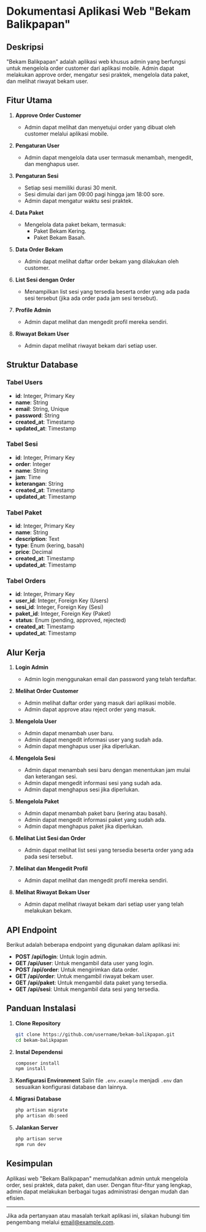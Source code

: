 # Dokumentasi Aplikasi Web "Bekam Balikpapan"

## Deskripsi

"Bekam Balikpapan" adalah aplikasi web khusus admin yang berfungsi untuk mengelola order customer dari aplikasi mobile. Admin dapat melakukan approve order, mengatur sesi praktek, mengelola data paket, dan melihat riwayat bekam user.

## Fitur Utama

1. **Approve Order Customer**

   - Admin dapat melihat dan menyetujui order yang dibuat oleh customer melalui aplikasi mobile.

2. **Pengaturan User**

   - Admin dapat mengelola data user termasuk menambah, mengedit, dan menghapus user.

3. **Pengaturan Sesi**

   - Setiap sesi memiliki durasi 30 menit.
   - Sesi dimulai dari jam 09:00 pagi hingga jam 18:00 sore.
   - Admin dapat mengatur waktu sesi praktek.

4. **Data Paket**

   - Mengelola data paket bekam, termasuk:
     - Paket Bekam Kering.
     - Paket Bekam Basah.

5. **Data Order Bekam**

   - Admin dapat melihat daftar order bekam yang dilakukan oleh customer.

6. **List Sesi dengan Order**

   - Menampilkan list sesi yang tersedia beserta order yang ada pada sesi tersebut (jika ada order pada jam sesi tersebut).

7. **Profile Admin**

   - Admin dapat melihat dan mengedit profil mereka sendiri.

8. **Riwayat Bekam User**
   - Admin dapat melihat riwayat bekam dari setiap user.

## Struktur Database

### Tabel Users

- **id**: Integer, Primary Key
- **name**: String
- **email**: String, Unique
- **password**: String
- **created_at**: Timestamp
- **updated_at**: Timestamp

### Tabel Sesi

- **id**: Integer, Primary Key
- **order**: Integer
- **name**: String
- **jam**: Time
- **keterangan**: String
- **created_at**: Timestamp
- **updated_at**: Timestamp

### Tabel Paket

- **id**: Integer, Primary Key
- **name**: String
- **description**: Text
- **type**: Enum (kering, basah)
- **price**: Decimal
- **created_at**: Timestamp
- **updated_at**: Timestamp

### Tabel Orders

- **id**: Integer, Primary Key
- **user_id**: Integer, Foreign Key (Users)
- **sesi_id**: Integer, Foreign Key (Sesi)
- **paket_id**: Integer, Foreign Key (Paket)
- **status**: Enum (pending, approved, rejected)
- **created_at**: Timestamp
- **updated_at**: Timestamp

## Alur Kerja

1. **Login Admin**

   - Admin login menggunakan email dan password yang telah terdaftar.

2. **Melihat Order Customer**

   - Admin melihat daftar order yang masuk dari aplikasi mobile.
   - Admin dapat approve atau reject order yang masuk.

3. **Mengelola User**

   - Admin dapat menambah user baru.
   - Admin dapat mengedit informasi user yang sudah ada.
   - Admin dapat menghapus user jika diperlukan.

4. **Mengelola Sesi**

   - Admin dapat menambah sesi baru dengan menentukan jam mulai dan keterangan sesi.
   - Admin dapat mengedit informasi sesi yang sudah ada.
   - Admin dapat menghapus sesi jika diperlukan.

5. **Mengelola Paket**

   - Admin dapat menambah paket baru (kering atau basah).
   - Admin dapat mengedit informasi paket yang sudah ada.
   - Admin dapat menghapus paket jika diperlukan.

6. **Melihat List Sesi dan Order**

   - Admin dapat melihat list sesi yang tersedia beserta order yang ada pada sesi tersebut.

7. **Melihat dan Mengedit Profil**

   - Admin dapat melihat dan mengedit profil mereka sendiri.

8. **Melihat Riwayat Bekam User**
   - Admin dapat melihat riwayat bekam dari setiap user yang telah melakukan bekam.

## API Endpoint

Berikut adalah beberapa endpoint yang digunakan dalam aplikasi ini:

- **POST /api/login**: Untuk login admin.
- **GET /api/user**: Untuk mengambil data user yang login.
- **POST /api/order**: Untuk mengirimkan data order.
- **GET /api/order**: Untuk mengambil riwayat bekam user.
- **GET /api/paket**: Untuk mengambil data paket yang tersedia.
- **GET /api/sesi**: Untuk mengambil data sesi yang tersedia.

## Panduan Instalasi

1. **Clone Repository**

   ```sh
   git clone https://github.com/username/bekam-balikpapan.git
   cd bekam-balikpapan
   ```

2. **Instal Dependensi**

   ```sh
   composer install
   npm install
   ```

3. **Konfigurasi Environment**
   Salin file `.env.example` menjadi `.env` dan sesuaikan konfigurasi database dan lainnya.

4. **Migrasi Database**

   ```sh
   php artisan migrate
   php artisan db:seed
   ```

5. **Jalankan Server**
   ```sh
   php artisan serve
   npm run dev
   ```

## Kesimpulan

Aplikasi web "Bekam Balikpapan" memudahkan admin untuk mengelola order, sesi praktek, data paket, dan user. Dengan fitur-fitur yang lengkap, admin dapat melakukan berbagai tugas administrasi dengan mudah dan efisien.

---

Jika ada pertanyaan atau masalah terkait aplikasi ini, silakan hubungi tim pengembang melalui [email@example.com](mailto:email@example.com).
